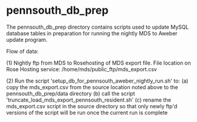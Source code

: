 pennsouth_db_prep
================

The pennsouth_db_prep directory contains scripts used to update MySQL database tables in preparation for running the nightly MDS to Aweber update program.

Flow of data:

(1) Nightly ftp from MDS to Rosehosting of MDS export file. File location on Rose Hosting service: /home/mds/public_ftp/mds_export.csv

(2) Run the script 'setup_db_for_pennsouth_aweber_nightly_run.sh' to:
	(a) copy the mds_export.csv from the source location noted above to the pennsouth_db_prep/data directory
	(b) call the script 'truncate_load_mds_export_pennsouth_resident.sh'
	(c) rename the mds_export.csv script in the source directory so that only newly ftp'd versions of the script will be run once the current run is complete
	
